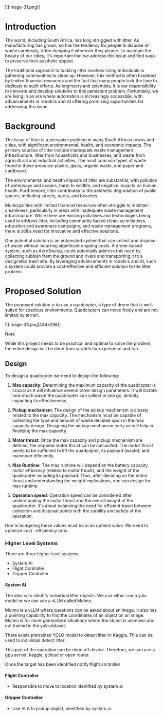![[image-31.png]]
# Introduction
The world, including South Africa, has long struggled with litter. As manufacturing has grown, so has the tendency for people to dispose of waste carelessly, often dumping it wherever they please. To maintain the beauty of our cities, it's important that we address this issue and find ways to preserve their aesthetic appeal.

The traditional approach to tackling litter involves hiring individuals or gathering communities to clean up. However, this method is often hindered by limited financial resources and the fact that many people lack the time to dedicate to such efforts. As engineers and scientists, it is our responsibility to innovate and develop solutions to this persistent problem. Fortunately, we are living in an era where automation is increasingly accessible, with advancements in robotics and AI offering promising opportunities for addressing this issue.

# Background
The issue of litter is a pervasive problem in many South African towns and cities, with significant environmental, health, and economic impacts. The primary sources of litter include inadequate waste management infrastructure, litter from households and businesses, and waste from agricultural and industrial activities. The most common types of waste found in these areas are plastic, glass, organic waste, and paper and cardboard.

The environmental and health impacts of litter are substantial, with pollution of waterways and oceans, harm to wildlife, and negative impacts on human health. Furthermore, litter contributes to the aesthetic degradation of public spaces, including streets, parks, and beaches.

Municipalities with limited financial resources often struggle to maintain cleanliness, particularly in areas with inadequate waste management infrastructure. While there are existing initiatives and technologies being used to address litter, including community-based clean-up initiatives, education and awareness campaigns, and waste management programs, there is still a need for innovative and effective solutions.

One potential solution is an automated system that can collect and dispose of waste without incurring significant ongoing costs. A drone-based system, such as AeroSweep, could potentially address this need by collecting rubbish from the ground and rivers and transporting it to a designated trash site. By leveraging advancements in robotics and AI, such a system could provide a cost-effective and efficient solution to the litter problem.

# Proposed Solution
The proposed solution is to use a quadcopter, a type of drone that is well-suited for spacious environments. Quadcopters can move freely and are not limited by terrain.

![[image-33.png|444x298]]

> [!NOTE]
> While this project needs to be practical and optimal to solve the problem, the entire design will be done from scratch for experience and fun.

## Design
To design a quadcopter we need to design the following:

1. **Max capacity**: Determining the maximum capacity of the quadcopter is crucial as it will influence several other design parameters. It will dictate how much waste the quadcopter can collect in one go, directly impacting its effectiveness.

2. **Pickup mechanism**: The design of the pickup mechanism is closely related to the max capacity. The mechanism must be capable of collecting the type and amount of waste decided upon in the max capacity design. Designing the pickup mechanism early on will help in finalizing the max capacity.

3. **Motor thrust**: Once the max capacity and pickup mechanism are defined, the required motor thrust can be calculated. The motor thrust needs to be sufficient to lift the quadcopter, its payload (waste), and maneuver efficiently.

4. **Max Runtime**: The max runtime will depend on the battery capacity, motor efficiency (related to motor thrust), and the weight of the quadcopter including its payload. Thus, after deciding on the motor thrust and understanding the weight implications, one can design for max runtime.

5. **Operation speed**: Operation speed can be considered after understanding the motor thrust and the overall weight of the quadcopter. It's about balancing the need for efficient travel between collection and disposal points with the stability and safety of the operation.

Due to budgeting these values must be at an optimal value. We need to optimize $\text{cost}:\text{efficientcy}$ ratio. 

### Higher Level Systems
There are three higher level systems:
- System AI
- Flight Controller
- Gripper Controller

#### System AI
The idea is to identify individual litter objects. We can either use a yolo model or we can use a vLLM called Molmo. 

Molmo is a vLLM where questions can be asked about an image. It also has a pointing capability to find the coordinates of an object on an image. Molmo is for more generalized situations where the object is unknown and not trained in the yolo dataset.

There exists pretrained YOLO model to detect litter in Kaggle. This can be used to individual detect litter.

This part of the operation can be done off device. Therefore, we can use a gpu server, kaggle, gcloud or open router.

Once the target has been identified notify flight controller

#### Flight Controller
- Responsible to move to location identified by system ai

#### Gripper Controller
- Use VLA to pickup object, identified by system ai.